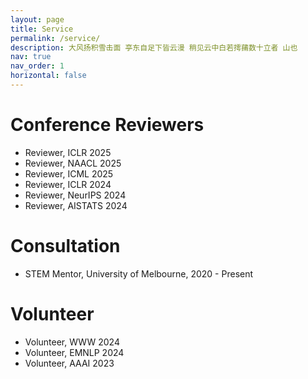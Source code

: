 ```yaml
---
layout: page
title: Service
permalink: /service/
description: 大风扬积雪击面 亭东自足下皆云漫 稍见云中白若摴蒱数十立者 山也
nav: true
nav_order: 1
horizontal: false
---
```


# Conference Reviewers
- Reviewer, ICLR 2025
- Reviewer, NAACL 2025
- Reviewer, ICML 2025
- Reviewer, ICLR 2024
- Reviewer, NeurIPS 2024
- Reviewer, AISTATS 2024

# Consultation
- STEM Mentor, University of Melbourne, 2020 - Present

# Volunteer
- Volunteer, WWW 2024
- Volunteer, EMNLP 2024
- Volunteer, AAAI 2023
